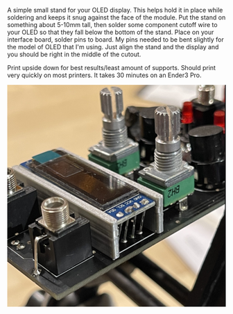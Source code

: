 A simple small stand for your OLED display. This helps hold it in place while soldering and keeps it snug against the face of the module. Put the stand on something about 5-10mm tall, then solder some component cutoff wire to your OLED so that they fall below the bottom of the stand. Place on your interface board, solder pins to board. My pins needed to be bent slightly for the model of OLED that I'm using. Just align the stand and the display and you should be right in the middle of the cutout.

Print upside down for best results/least amount of supports. Should print very quickly on most printers. It takes 30 minutes on an Ender3 Pro.

 <img src="OLED_Stand_01.jpg" width="600" title="OLED Stand">
